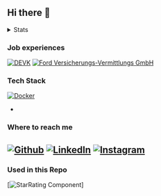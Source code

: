 ## Hi there 👋


<details>
  <summary>Stats</summary>
![Top Languages](https://github-readme-stats.vercel.app/api/top-langs/?username=TomW03&theme=tokyonight) <!-- Used Languages -->
<!-- ![](https://komarev.com/ghpvc/?username=TomW03&color=red)--> <!-- Profile Views -->
</details>


### Job experiences
[![DEVK](https://readme-components.vercel.app/api?component=experience&company=DEVK)](https://www.devk.de)
[![Ford Versicherungs-Vermittlungs GmbH](https://readme-components.vercel.app/api?component=experience&company=Ford%20Versicherungs-Vermittlungs%20GmbH)](https://fvv.de)

### Tech Stack
[![Docker](https://readme-components.vercel.app/api?component=star-rating&skill=docker3&text=4)](https://github.com/harish-sethuraman/readme-components)

-
### Where to reach me
 
[![Github](https://img.shields.io/badge/-Github-181717?style=for-the-badge&logo=Github&logoColor=white)](https://github.com/TomW03)
[![LinkedIn](https://img.shields.io/badge/-LinkedIn-0077B5?style=for-the-badge&logo=LinkedIn&logoColor=white)](https://www.linkedin.com/in/tom-w-709866253)
[![Instagram](https://img.shields.io/badge/Instagram-%23E4405F.svg?style=for-the-badge&logo=Instagram&logoColor=white)](https://www.instagram.com/tomwe03)
-
### Used in this Repo
[![StarRating Component](https://github.com/harish-sethuraman/readme-components)]
<!--
**TomW03/TomW03** is a ✨ _special_ ✨ repository because its `README.md` (this file) appears on your GitHub profile.

Here are some ideas to get you started:

- 🔭 I’m currently working on ...
- 🌱 I’m currently learning ...
- 👯 I’m looking to collaborate on ...
- 🤔 I’m looking for help with ...
- 💬 Ask me about ...
- 📫 How to reach me: ...
- 😄 Pronouns: ...
- ⚡ Fun fact: ...
[![]()]()
-->
